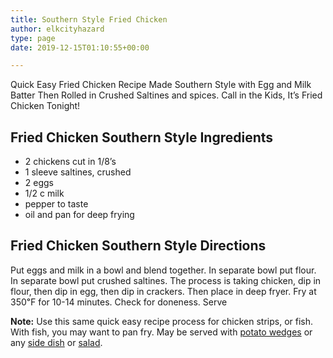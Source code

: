 ```yaml
---
title: Southern Style Fried Chicken
author: elkcityhazard
type: page
date: 2019-12-15T01:10:55+00:00

---
```

Quick Easy Fried Chicken Recipe Made Southern Style with Egg and Milk Batter Then Rolled in Crushed Saltines and spices. Call in the Kids, It&#8217;s Fried Chicken Tonight!

## Fried Chicken Southern Style Ingredients

  * 2 chickens cut in 1/8&#8217;s
  * 1 sleeve saltines, crushed
  * 2 eggs
  * 1/2 c milk
  * pepper to taste
  * oil and pan for deep frying

## Fried Chicken Southern Style Directions

Put eggs and milk in a bowl and blend together. In separate bowl put flour. In separate bowl put crushed saltines. The process is taking chicken, dip in flour, then dip in egg, then dip in crackers. Then place in deep fryer. Fry at 350&#8457; for 10-14 minutes. Check for doneness. Serve

**Note:** Use this same quick easy recipe process for chicken strips, or fish. With fish, you may want to pan fry. May be served with <a href="/wordpress/chef-franks-seasoning-recipes/simple-and-tasty-potato-wedges/" rel="noopener noreferrer" target="_blank">potato wedges</a> or any <a href="/wordpress/institutional-recipes-for-200/easy-side-dishes/" rel="noopener noreferrer" target="_blank">side dish</a> or <a href="/wordpress/vegetables-and-salad-recipes/" rel="noopener noreferrer" target="_blank">salad</a>.